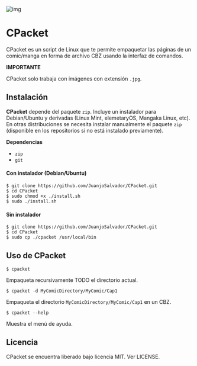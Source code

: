 ![img](https://img.shields.io/badge/shell-bash%204.3.42-brightgreen.svg)
# CPacket
CPacket es un script de Linux que te permite empaquetar las páginas de un comic/manga en forma de archivo CBZ usando la interfaz de comandos.

**IMPORTANTE**

CPacket solo trabaja con imágenes con extensión `.jpg`.

## Instalación

**CPacket** depende del paquete `zip`. Incluye un instalador para Debian/Ubuntu y derivadas (Linux Mint, elemetaryOS, Mangaka Linux, etc). En otras distribuciones se necesita instalar manualmente el paquete `zip` (disponible en los repositorios si no está instalado previamente).

**Dependencias**
 * `zip`
 * `git`

#### Con instalador (Debian/Ubuntu)

    $ git clone https://github.com/JuanjoSalvador/CPacket.git
    $ cd CPacket
    $ sudo chmod +x ./install.sh
    $ sudo ./install.sh

#### Sin instalador

    $ git clone https://github.com/JuanjoSalvador/CPacket.git
    $ cd CPacket
    $ sudo cp ./cpacket /usr/local/bin

## Uso de CPacket

    $ cpacket

Empaqueta recursivamente TODO el directorio actual.

    $ cpacket -d MyComicDirectory/MyComic/Cap1

Empaqueta el directorio `MyComicDirectory/MyComic/Cap1` en un CBZ.

    $ cpacket --help

Muestra el menú de ayuda.

## Licencia

CPacket se encuentra liberado bajo licencia MIT. Ver LICENSE.
